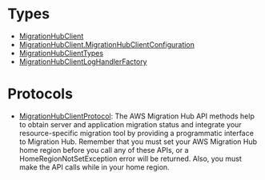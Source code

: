 # Types

  - [MigrationHubClient](/aws-sdk-swift/reference/0.x/AWSMigrationHub/MigrationHubClient)
  - [MigrationHubClient.MigrationHubClientConfiguration](/aws-sdk-swift/reference/0.x/AWSMigrationHub/MigrationHubClient_MigrationHubClientConfiguration)
  - [MigrationHubClientTypes](/aws-sdk-swift/reference/0.x/AWSMigrationHub/MigrationHubClientTypes)
  - [MigrationHubClientLogHandlerFactory](/aws-sdk-swift/reference/0.x/AWSMigrationHub/MigrationHubClientLogHandlerFactory)

# Protocols

  - [MigrationHubClientProtocol](/aws-sdk-swift/reference/0.x/AWSMigrationHub/MigrationHubClientProtocol):
    The AWS Migration Hub API methods help to obtain server and application migration status
    and integrate your resource-specific migration tool by providing a programmatic interface
    to Migration Hub.
    Remember that you must set your AWS Migration Hub home region before you call any of
    these APIs, or a HomeRegionNotSetException error will be returned. Also, you
    must make the API calls while in your home region.
